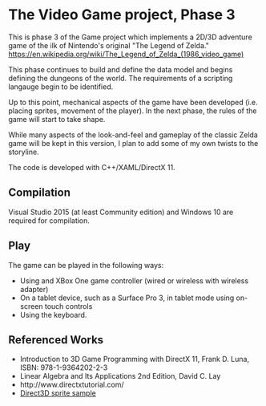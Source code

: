 # The Video Game project, Phase 3
This is phase 3 of the Game project which implements a 2D/3D adventure game of the ilk of Nintendo's original "The Legend of Zelda." https://en.wikipedia.org/wiki/The_Legend_of_Zelda_(1986_video_game)

This phase continues to build and define the data model and begins defining the dungeons of the world. The requirements of a scripting langauge begin to be identified. 
 
Up to this point, mechanical aspects of the game have been developed (i.e. placing sprites, movement of the player).  In the next phase, the rules of the game will start to take shape.

While many aspects of the look-and-feel and gameplay of the classic Zelda game will be kept in this version, I plan to add some of my own twists to the storyline.

The code is developed with C++/XAML/DirectX 11.



Compilation
-----------------------------------
Visual Studio 2015 (at least Community edition) and Windows 10 are required for compilation. 


Play
-----------------------------------
The game can be played in the following ways:
<ul>
    <li>Using and XBox One game controller (wired or wireless with wireless adapter)</li>
    <li>On a tablet device, such as a Surface Pro 3, in tablet mode using on-screen touch controls</li>
    <li>Using the keyboard.</li>
</ul>


Referenced Works
-----------------------------------
<ul>
    <li>Introduction to 3D Game Programming with DirectX 11, Frank D. Luna, ISBN: 978-1-9364202-2-3</li>
    <li>Linear Algebra and Its Applications 2nd Edition, David C. Lay</li>
    <li>http://www.directxtutorial.com/</li>
    <li><a href="https://code.msdn.microsoft.com/windowsapps/Direct3D-sprite-sample-97ae6262#content">Direct3D sprite sample</a></li>
</ul>

